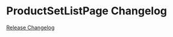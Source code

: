 # ProductSetListPage Changelog

[Release Changelog](https://github.com/spryker-shop/product-set-list-page/releases)
